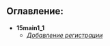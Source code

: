 ## Оглавление:  
- **15main1_1**
    - [*Добавление регистрации*][1]

[1]:https://github.com/InsPekToP/16_module_lesson/blob/master/16main1_1/instruction.py
